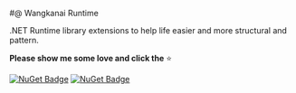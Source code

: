 #@ Wangkanai Runtime

.NET Runtime library extensions to help life easier and more structural and pattern.

**Please show me some love and click the** :star:

[![NuGet Badge](https://buildstats.info/nuget/wangkanai.runtime)](https://www.nuget.org/packages/wangkanai.runtime)
[![NuGet Badge](https://buildstats.info/nuget/wangkanai.runtime?includePreReleases=true)](https://www.nuget.org/packages/wangkanai.runtime)
